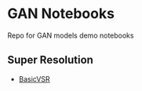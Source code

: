 # GAN Notebooks
Repo for GAN models demo notebooks
## Super Resolution
 - [BasicVSR](super_resolution/basicvsr)
